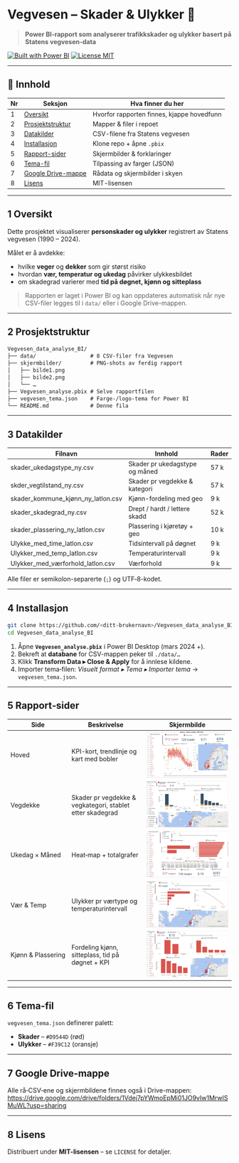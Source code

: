 # Vegvesen – Skader & Ulykker 🚧

> **Power BI-rapport som analyserer trafikkskader og ulykker basert på Statens vegvesen-data**

[![Built with Power BI](https://img.shields.io/badge/Built_with-Power%20BI-brightgreen)](https://powerbi.microsoft.com) [![License MIT](https://img.shields.io/badge/License-MIT-blue)](LICENSE)

---

## 📑 Innhold

| Nr | Seksjon | Hva finner du her |
|----|---------|------------------|
| 1 | [Oversikt](#1-oversikt) | Hvorfor rapporten finnes, kjappe hovedfunn |
| 2 | [Prosjektstruktur](#2-prosjektstruktur) | Mapper & filer i repoet |
| 3 | [Datakilder](#3-datakilder) | CSV-filene fra Statens vegvesen |
| 4 | [Installasjon](#4-installasjon) | Klone repo + åpne `.pbix` |
| 5 | [Rapport-sider](#5-rapport-sider) | Skjermbilder & forklaringer |
| 6 | [Tema-fil](#6-tema-fil) | Tilpassing av farger (JSON) |
| 7 | [Google Drive-mappe](#7-google-drive-mappe) | Rådata og skjermbilder i skyen |
| 8 | [Lisens](#8-lisens) | MIT-lisensen |

---

## 1 Oversikt

Dette prosjektet visualiserer **personskader og ulykker** registrert av Statens vegvesen (1990 – 2024).

Målet er å avdekke:

* hvilke **veger** og **dekker** som gir størst risiko  
* hvordan **vær, temperatur og ukedag** påvirker ulykkes­bildet  
* om skadegrad varierer med **tid på døgnet, kjønn og sitteplass**

> Rapporten er laget i Power BI og kan oppdateres automatisk når nye CSV-filer legges til i `data/` eller i Google Drive-mappen.

---

## 2 Prosjektstruktur

```text
Vegvesen_data_analyse_BI/
├── data/                 # 8 CSV-filer fra Vegvesen
├── skjermbilder/         # PNG-shots av ferdig rapport
│   ├── bilde1.png
│   ├── bilde2.png
│   └── …
├── Vegvesen_analyse.pbix # Selve rapportfilen
├── vegvesen_tema.json    # Farge-/logo-tema for Power BI
└── README.md             # Denne fila
```

---

## 3 Datakilder

| Filnavn | Innhold | Rader |
|---------|---------|-------|
| skader_ukedagstype_ny.csv | Skader pr ukedagstype og måned | 57 k |
| skder_vegtilstand_ny.csv  | Skader pr vegdekke & kategori  | 57 k |
| skader_kommune_kjønn_ny_latlon.csv | Kjønn-fordeling med geo | 9 k |
| skader_skadegrad_ny.csv   | Drept / hardt / lettere skadd  | 52 k |
| skader_plassering_ny_latlon.csv | Plassering i kjøretøy + geo | 10 k |
| Ulykke_med_time_latlon.csv | Tidsintervall på døgnet        | 9 k |
| Ulykker_med_temp_latlon.csv | Temperaturintervall           | 9 k |
| Ulykker_med_værforhold_latlon.csv | Værforhold                | 9 k |

Alle filer er semikolon-separerte (`;`) og UTF‑8-kodet.

---

## 4 Installasjon

```bash
git clone https://github.com/<ditt-brukernavn>/Vegvesen_data_analyse_BI.git
cd Vegvesen_data_analyse_BI
```

1. Åpne **`Vegvesen_analyse.pbix`** i Power BI Desktop (mars 2024 +).  
2. Bekreft at **databane** for CSV-mappen peker til `./data/…`  
3. Klikk **Transform Data ▸ Close & Apply** for å innlese kildene.  
4. Importer tema‐filen: *Visuelt format ▸ Tema ▸ Importer tema* → `vegvesen_tema.json`.

---

## 5 Rapport‑sider

| Side | Beskrivelse | Skjermbilde |
|------|-------------|-------------|
| Hoved | KPI-kort, trendlinje og kart med bobler | ![](skjermbilder/bilde1.png) |
| Vegdekke | Skader pr vegdekke & vegkategori, stablet etter skadegrad | ![](skjermbilder/bilde2.png) |
| Ukedag × Måned | Heat‑map + totalgrafer | ![](skjermbilder/bilde3.png) |
| Vær & Temp | Ulykker pr værtype og temperaturintervall | ![](skjermbilder/bilde4.png) |
| Kjønn & Plassering | Fordeling kjønn, sitteplass, tid på døgnet + KPI | ![](skjermbilder/bilde5.png) |

---

## 6 Tema‑fil

`vegvesen_tema.json` definerer palett:

* **Skader** – `#D9544D` (rød)  
* **Ulykker** – `#F39C12` (oransje)

---

## 7 Google Drive‑mappe

Alle rå‑CSV‑ene og skjermbildene finnes også i Drive-mappen:  
<https://drive.google.com/drive/folders/1Vdej7pYWmoEpMi01JO9vIw1MrwISMuWL?usp=sharing>

---

## 8 Lisens

Distribuert under **MIT-lisensen** – se `LICENSE` for detaljer.

